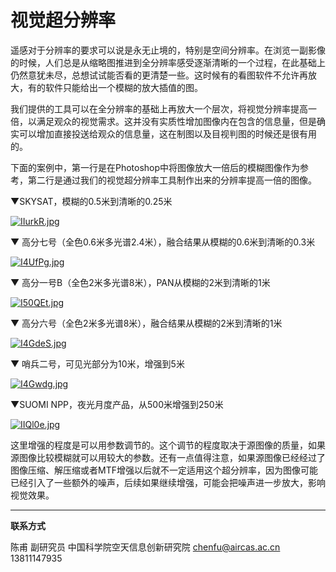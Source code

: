 # 视觉超分辨率


遥感对于分辨率的要求可以说是永无止境的，特别是空间分辨率。在浏览一副影像的时候，人们总是从缩略图推进到全分辨率感受逐渐清晰的一个过程，在此基础上仍然意犹未尽，总想试试能否看的更清楚一些。这时候有的看图软件不允许再放大，有的软件只能给出一个模糊的放大插值的图。

我们提供的工具可以在全分辨率的基础上再放大一个层次，将视觉分辨率提高一倍，以满足观众的视觉需求。这并没有实质性增加图像内在包含的信息量，但是确实可以增加直接投送给观众的信息量，这在制图以及目视判图的时候还是很有用的。

下面的案例中，第一行是在Photoshop中将图像放大一倍后的模糊图像作为参考，第二行是通过我们的视觉超分辨率工具制作出来的分辨率提高一倍的图像。

▼SKYSAT，模糊的0.5米到清晰的0.25米

[![IIurkR.jpg](https://z3.ax1x.com/2021/11/17/IIurkR.jpg)](https://imgtu.com/i/IIurkR)

▼ 高分七号（全色0.6米多光谱2.4米），融合结果从模糊的0.6米到清晰的0.3米

[![I4UfPg.jpg](https://z3.ax1x.com/2021/11/17/I4UfPg.jpg)](https://imgtu.com/i/I4UfPg)

▼ 高分一号B（全色2米多光谱8米），PAN从模糊的2米到清晰的1米

[![I50QEt.jpg](https://z3.ax1x.com/2021/11/17/I50QEt.jpg)](https://imgtu.com/i/I50QEt)

▼ 高分六号（全色2米多光谱8米），融合结果从模糊的2米到清晰的1米

[![I4GdeS.jpg](https://z3.ax1x.com/2021/11/17/I4GdeS.jpg)](https://imgtu.com/i/I4GdeS)


▼ 哨兵二号，可见光部分为10米，增强到5米

[![I4Gwdg.jpg](https://z3.ax1x.com/2021/11/17/I4Gwdg.jpg)](https://imgtu.com/i/I4Gwdg)

▼SUOMI NPP，夜光月度产品，从500米增强到250米

[![IIQl0e.jpg](https://z3.ax1x.com/2021/11/17/IIQl0e.jpg)](https://imgtu.com/i/IIQl0e)


这里增强的程度是可以用参数调节的。这个调节的程度取决于源图像的质量，如果源图像比较模糊就可以用较大的参数。还有一点值得注意，如果源图像已经经过了图像压缩、解压缩或者MTF增强以后就不一定适用这个超分辨率，因为图像可能已经引入了一些额外的噪声，后续如果继续增强，可能会把噪声进一步放大，影响视觉效果。





---

**联系方式**

陈甫 副研究员
中国科学院空天信息创新研究院
chenfu@aircas.ac.cn
13811147935


